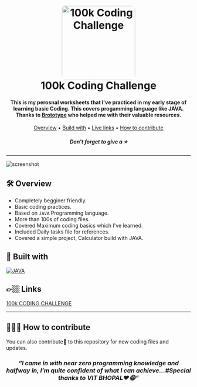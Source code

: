<h1 align="center">
  <br>
  <a href="https://www.youtube.com/watch?v=pDmEYRhyusU&list=PLY-ecO2csVHeKaBI7lAM1jbIPU8K6fUxY"><img src="https://niranjan4r.github.io/Crossroads/img/pic1.JPG" alt="100k Coding Challenge" width="200" style="border-radius:10px"></a>
  <br>
  100k Coding Challenge
  <br>
</h1>

<h4 align="center">This is my perosnal worksheets that I've practiced in my early stage of learning basic Coding. This covers progamming language like JAVA. Thanks to <a href="https://www.youtube.com/c/BrototypeMalayalam/" target="_blank">Brototype</a> who helped me with their valuable resources.</h4>

<p align="center">
  <a href="#🛠-overview">Overview</a> •
  <a href="#🚀-built-with">Build with</a> •
  <a href="#👉🏼-links">Live links</a> •
  <a href="#🧑🏽‍💻-how-to-contribute">How to contribute</a>
</p>
<h5 align="center">Don't forget to give a ⭐️ </h5>
<hr>

![screenshot](Assets/preview.gif)


## 🛠 Overview

- Completely begginer friendly.
- Basic coding practices.
- Based on `JAVA` Programming language.
- More than 100s of coding files.
- Covered Maximum coding basics which I've learned.
- Included Daily tasks file for references.
- Covered a simple project, Calculator build with JAVA.

## 🚀 Built with

[![JAVA][JAVA]][JAVA-url]

## 👉🏼 Links

[100k CODING CHALLENGE](https://www.youtube.com/watch?v=pDmEYRhyusU&list=PLY-ecO2csVHeKaBI7lAM1jbIPU8K6fUxY)

<hr>

## 🧑🏽‍💻 How to contribute

You can also contribute🚀 to this repository for new coding files and updates.




<h3 align="center"><i><q>I came in with near zero programming knowledge and halfway in, I’m quite confident of what I can achieve...#Special thanks to VIT BHOPAL❤️😁</q></i></h3>

[JAVA]: https://img.shields.io/badge/java-F8981C?style=for-the-badge&logo=java&logoColor=0456F3
[JAVA-url]: https://developer.mozilla.org/en-US/docs/Web/CSS
